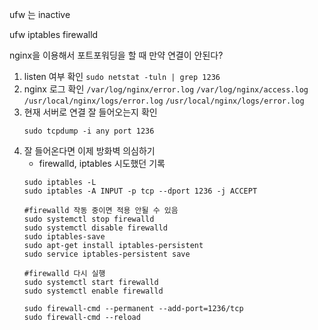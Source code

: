 ufw 는 inactive

ufw
iptables
firewalld


nginx을 이용해서 포트포워딩을 할 때 만약 연결이 안된다?
1. listen 여부 확인
	`sudo netstat -tuln | grep 1236`
2. nginx 로그 확인
	`/var/log/nginx/error.log` `/var/log/nginx/access.log`
	`/usr/local/nginx/logs/error.log` `/usr/local/nginx/logs/error.log` 
3. 현재 서버로 연결 잘 들어오는지 확인
	```shell
	sudo tcpdump -i any port 1236
	```
4. 잘 들어온다면 이제 방화벽 의심하기
	- firewalld, iptables 시도했던 기록
	```shell
	sudo iptables -L
	sudo iptables -A INPUT -p tcp --dport 1236 -j ACCEPT

	#firewalld 작동 중이면 적용 안될 수 있음
	sudo systemctl stop firewalld
	sudo systemctl disable firewalld
	sudo iptables-save
	sudo apt-get install iptables-persistent
	sudo service iptables-persistent save

	#firewalld 다시 실행
	sudo systemctl start firewalld
	sudo systemctl enable firewalld
	
	sudo firewall-cmd --permanent --add-port=1236/tcp
	sudo firewall-cmd --reload
```

